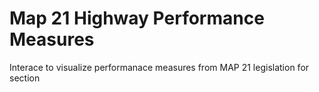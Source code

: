 # Map 21 Highway Performance Measures

Interace to visualize performanace measures from MAP 21 legislation for section 

